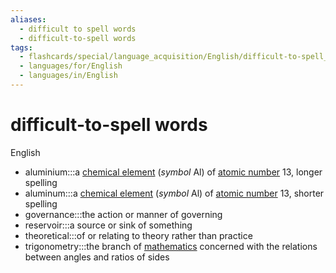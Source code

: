 ```yaml
---
aliases:
  - difficult to spell words
  - difficult-to-spell words
tags:
  - flashcards/special/language_acquisition/English/difficult-to-spell_words
  - languages/for/English
  - languages/in/English
---
```


# difficult-to-spell words

English

- aluminium:::a [chemical element](../../../general/chemical%20element.md) (_symbol_ Al) of [atomic number](../../../general/atomic%20number.md) 13, longer spelling <!--SR:!2023-12-23,4,270!2023-12-23,4,270-->
- aluminum:::a [chemical element](../../../general/chemical%20element.md) (_symbol_ Al) of [atomic number](../../../general/atomic%20number.md) 13, shorter spelling <!--SR:!2023-12-23,4,270!2023-12-23,4,270-->
- governance:::the action or manner of governing <!--SR:!2023-12-23,4,270!2023-12-23,4,270-->
- reservoir:::a source or sink of something <!--SR:!2023-12-23,4,270!2023-12-22,3,250-->
- theoretical:::of or relating to theory rather than practice <!--SR:!2023-12-23,4,270!2023-12-22,3,250-->
- trigonometry:::the branch of [mathematics](../../../general/mathematics.md) concerned with the relations between angles and ratios of sides <!--SR:!2023-12-22,3,250!2023-12-23,4,270-->
